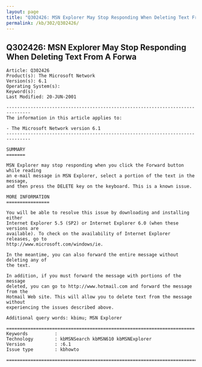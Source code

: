 ```yaml
---
layout: page
title: "Q302426: MSN Explorer May Stop Responding When Deleting Text From A Forwa"
permalink: /kb/302/Q302426/
---
```


## Q302426: MSN Explorer May Stop Responding When Deleting Text From A Forwa

	Article: Q302426
	Product(s): The Microsoft Network
	Version(s): 6.1
	Operating System(s): 
	Keyword(s): 
	Last Modified: 20-JUN-2001
	
	-------------------------------------------------------------------------------
	The information in this article applies to:
	
	- The Microsoft Network version 6.1 
	-------------------------------------------------------------------------------
	
	SUMMARY
	=======
	
	MSN Explorer may stop responding when you click the Forward button while reading
	an e-mail message in MSN Explorer, select a portion of the text in the message,
	and then press the DELETE key on the keyboard. This is a known issue.
	
	MORE INFORMATION
	================
	
	You will be able to resolve this issue by downloading and installing either
	Internet Explorer 5.5 (SP2) or Internet Explorer 6.0 (when these versions are
	available). To check on the availability of Internet Explorer releases, go to
	http://www.microsoft.com/windows/ie.
	
	In the meantime, you can also forward the entire message without deleting any of
	the text.
	
	In addition, if you must forward the message with portions of the message
	deleted, you can go to http://www.hotmail.com and forward the message from the
	Hotmail Web site. This will allow you to delete text from the message without
	experiencing the issues described above.
	
	Additional query words: kbimu; MSN Explorer
	
	======================================================================
	Keywords          :  
	Technology        : kbMSNSearch kbMSN610 kbMSNExplorer
	Version           : :6.1
	Issue type        : kbhowto
	
	=============================================================================
	
